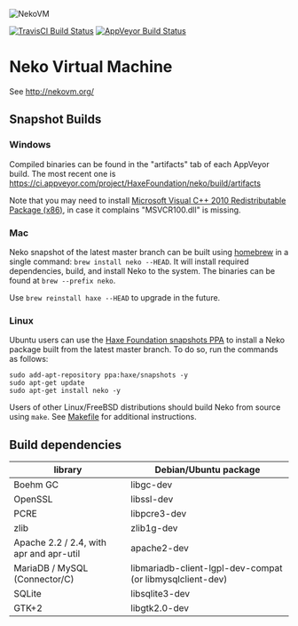 ![NekoVM](https://cloud.githubusercontent.com/assets/576184/14234981/10528a0e-f9f1-11e5-8922-894569b2feea.png)

[![TravisCI Build Status](https://travis-ci.org/HaxeFoundation/neko.svg?branch=master)](https://travis-ci.org/HaxeFoundation/neko)
[![AppVeyor Build Status](https://ci.appveyor.com/api/projects/status/github/HaxeFoundation/neko?branch=master&svg=true)](https://ci.appveyor.com/project/HaxeFoundation/neko)

# Neko Virtual Machine

See http://nekovm.org/

## Snapshot Builds

### Windows

Compiled binaries can be found in the "artifacts" tab of each AppVeyor build. The most recent one is
https://ci.appveyor.com/project/HaxeFoundation/neko/build/artifacts

Note that you may need to install [Microsoft Visual C++ 2010 Redistributable Package (x86)](https://www.microsoft.com/en-us/download/details.aspx?id=5555), in case it complains "MSVCR100.dll" is missing.

### Mac

Neko snapshot of the latest master branch can be built using [homebrew](http://brew.sh/) in a single command: `brew install neko --HEAD`. It will install required dependencies, build, and install Neko to the system. The binaries can be found at `brew --prefix neko`.

Use `brew reinstall haxe --HEAD` to upgrade in the future.

### Linux

Ubuntu users can use the [Haxe Foundation snapshots PPA](https://launchpad.net/~haxe/+archive/ubuntu/snapshots) to install a Neko package built from the latest master branch. To do so, run the commands as follows:
```
sudo add-apt-repository ppa:haxe/snapshots -y
sudo apt-get update
sudo apt-get install neko -y
```

Users of other Linux/FreeBSD distributions should build Neko from source using `make`. See [Makefile](Makefile) for additional instructions.

## Build dependencies

| library                                 | Debian/Ubuntu package                                     |
|-----------------------------------------|-----------------------------------------------------------|
| Boehm GC                                | libgc-dev                                                 |
| OpenSSL                                 | libssl-dev                                                |
| PCRE                                    | libpcre3-dev                                              |
| zlib                                    | zlib1g-dev                                                |
| Apache 2.2 / 2.4, with apr and apr-util | apache2-dev                                               |
| MariaDB / MySQL (Connector/C)           | libmariadb-client-lgpl-dev-compat (or libmysqlclient-dev) |
| SQLite                                  | libsqlite3-dev                                            |
| GTK+2                                   | libgtk2.0-dev                                             |

